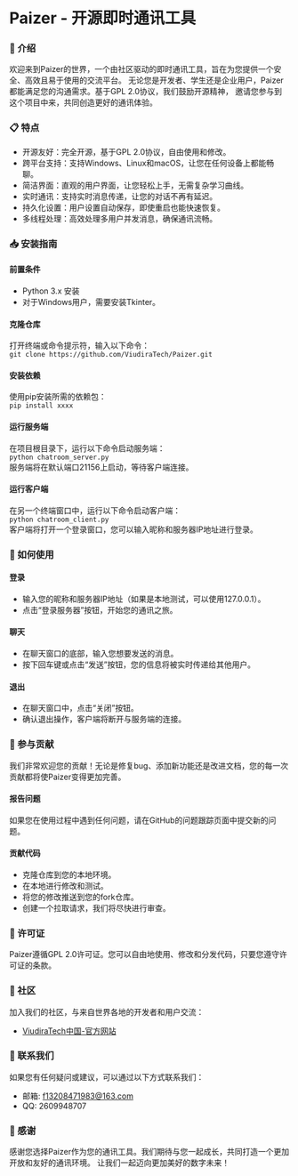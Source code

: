 # Paizer - 开源即时通讯工具

### 🚀 介绍

欢迎来到Paizer的世界，一个由社区驱动的即时通讯工具，旨在为您提供一个安全、高效且易于使用的交流平台。
无论您是开发者、学生还是企业用户，Paizer都能满足您的沟通需求。基于GPL 2.0协议，我们鼓励开源精神，
邀请您参与到这个项目中来，共同创造更好的通讯体验。

### 📋 特点

* 开源友好：完全开源，基于GPL 2.0协议，自由使用和修改。  
* 跨平台支持：支持Windows、Linux和macOS，让您在任何设备上都能畅聊。  
* 简洁界面：直观的用户界面，让您轻松上手，无需复杂学习曲线。  
* 实时通讯：支持实时消息传递，让您的对话不再有延迟。  
* 持久化设置：用户设置自动保存，即使重启也能快速恢复。  
* 多线程处理：高效处理多用户并发消息，确保通讯流畅。

### 📥 安装指南

#### 前置条件

* Python 3.x 安装  
* 对于Windows用户，需要安装Tkinter。

#### 克隆仓库

打开终端或命令提示符，输入以下命令：  
`git clone https://github.com/ViudiraTech/Paizer.git` 

#### 安装依赖

使用pip安装所需的依赖包：  
`pip install xxxx` 

#### 运行服务端

在项目根目录下，运行以下命令启动服务端：  
`python chatroom_server.py`   
服务端将在默认端口21156上启动，等待客户端连接。

#### 运行客户端

在另一个终端窗口中，运行以下命令启动客户端：  
`python chatroom_client.py`  
客户端将打开一个登录窗口，您可以输入昵称和服务器IP地址进行登录。

### 🔧 如何使用

#### 登录

* 输入您的昵称和服务器IP地址（如果是本地测试，可以使用127.0.0.1）。  
* 点击“登录服务器”按钮，开始您的通讯之旅。

#### 聊天

* 在聊天窗口的底部，输入您想要发送的消息。  
* 按下回车键或点击“发送”按钮，您的信息将被实时传递给其他用户。

#### 退出

* 在聊天窗口中，点击“关闭”按钮。  
* 确认退出操作，客户端将断开与服务端的连接。

### 🤝 参与贡献

我们非常欢迎您的贡献！无论是修复bug、添加新功能还是改进文档，您的每一次贡献都将使Paizer变得更加完善。

#### 报告问题

如果您在使用过程中遇到任何问题，请在GitHub的问题跟踪页面中提交新的问题。

#### 贡献代码

* 克隆仓库到您的本地环境。  
* 在本地进行修改和测试。  
* 将您的修改推送到您的fork仓库。  
* 创建一个拉取请求，我们将尽快进行审查。

### 📜 许可证

Paizer遵循GPL 2.0许可证。您可以自由地使用、修改和分发代码，只要您遵守许可证的条款。

### 💬 社区

加入我们的社区，与来自世界各地的开发者和用户交流：  
* [ViudiraTech中国-官方网站](https://ViudiraTech.中国/)

### 📝 联系我们

如果您有任何疑问或建议，可以通过以下方式联系我们：

*  邮箱: f13208471983@163.com  
*  QQ: 2609948707

### 🎉 感谢

感谢您选择Paizer作为您的通讯工具。我们期待与您一起成长，共同打造一个更加开放和友好的通讯环境。
让我们一起迈向更加美好的数字未来！